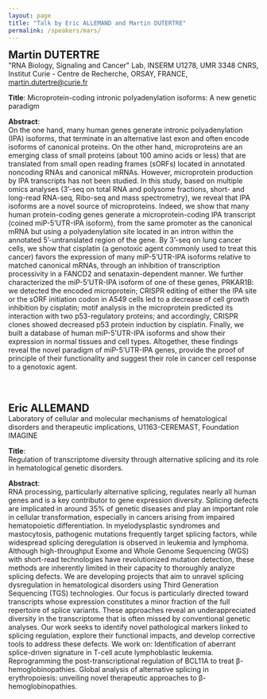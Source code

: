 ```yaml
---
layout: page
title: "Talk by Eric ALLEMAND and Martin DUTERTRE"
permalink: /speakers/mars/
---
```



<span style="font-size: 1.5em;"><strong>Martin DUTERTRE</strong></span><br>
"RNA Biology, Signaling and Cancer" Lab, INSERM U1278, UMR 3348 CNRS, Institut Curie - Centre de Recherche, ORSAY, FRANCE, martin.dutertre@curie.fr

**Title**:
Microprotein-coding intronic polyadenylation isoforms: A new genetic paradigm

**Abstract**:  
On the one hand, many human genes generate intronic polyadenylation (IPA) isoforms, that terminate in an alternative last exon and often encode isoforms of canonical proteins. On the other hand, microproteins are an emerging class of small proteins (about 100 amino acids or less) that are translated from small open reading frames (sORFs) located in annotated noncoding RNAs and canonical mRNAs. However, microprotein production by IPA transcripts has not been studied. In this study, based on multiple omics analyses (3’-seq on total RNA and polysome fractions, short- and long-read RNA-seq, Ribo-seq and mass spectrometry), we reveal that IPA isoforms are a novel source of microproteins. Indeed, we show that many human protein-coding genes generate a microprotein-coding IPA transcript (coined miP-5’UTR-IPA isoform), from the same promoter as the canonical mRNA but using a polyadenylation site located in an intron within the annotated 5’-untranslated region of the gene. By 3’-seq on lung cancer cells, we show that cisplatin (a genotoxic agent commonly used to treat this cancer) favors the expression of many miP-5’UTR-IPA isoforms relative to matched canonical mRNAs, through an inhibition of transcription processivity in a FANCD2 and senataxin-dependent manner. We further characterized the miP-5’UTR-IPA isoform of one of these genes, PRKAR1B: we detected the encoded microprotein; CRISPR editing of either the IPA site or the sORF initiation codon in A549 cells led to a decrease of cell growth inhibition by cisplatin; motif analysis in the microprotein predicted its interaction with two p53-regulatory proteins; and accordingly, CRISPR clones showed decreased p53 protein induction by cisplatin. Finally, we built a database of human miP-5’UTR-IPA isoforms and show their expression in normal tissues and cell types. Altogether, these findings reveal the novel paradigm of miP-5’UTR-IPA genes, provide the proof of principle of their functionality and suggest their role in cancer cell response to a genotoxic agent.


<br><br>


<span style="font-size: 1.5em;"><strong>Eric ALLEMAND</strong></span><br>
Laboratory of cellular and molecular mechanisms of hematological disorders and therapeutic implications, U1163-CEREMAST, Foundation IMAGINE

**Title**:  
Regulation of transcriptome diversity through alternative splicing and its role in hematological genetic disorders.

**Abstract**:  
RNA processing, particularly alternative splicing, regulates nearly all human genes and is a key contributor to gene expression diversity. Splicing defects are implicated in around 35% of genetic diseases and play an important role in cellular transformation, especially in cancers arising from impaired hematopoietic differentiation. In myelodysplastic syndromes and mastocytosis, pathogenic mutations frequently target splicing factors, while widespread splicing deregulation is observed in leukemia and lymphoma. Although high-throughput Exome and Whole Genome Sequencing (WGS) with short-read technologies have revolutionized mutation detection, these methods are inherently limited in their capacity to thoroughly analyze splicing defects.
We are developing projects that aim to unravel splicing dysregulation in hematological disorders using Third Generation Sequencing (TGS) technologies. Our focus is particularly directed toward transcripts whose expression constitutes a minor fraction of the full repertoire of splice variants. These approaches reveal an underappreciated diversity in the transcriptome that is often missed by conventional genetic analyses. Our work seeks to identify novel pathological markers linked to splicing regulation, explore their functional impacts, and develop corrective tools to address these defects. We work on:
Identification of aberrant splice-driven signature in T-cell acute lymphoblastic leukemia.
Reprogramming the post-transcriptional regulation of BCL11A to treat β-hemoglobinopathies.
Global analysis of alternative splicing in erythropoiesis: unveiling novel therapeutic approaches to β-hemoglobinopathies.

